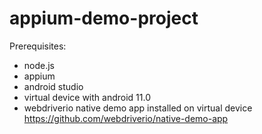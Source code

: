 # appium-demo-project

Prerequisites:
- node.js
- appium
- android studio
- virtual device with android 11.0
- webdriverio native demo app installed on virtual device https://github.com/webdriverio/native-demo-app

